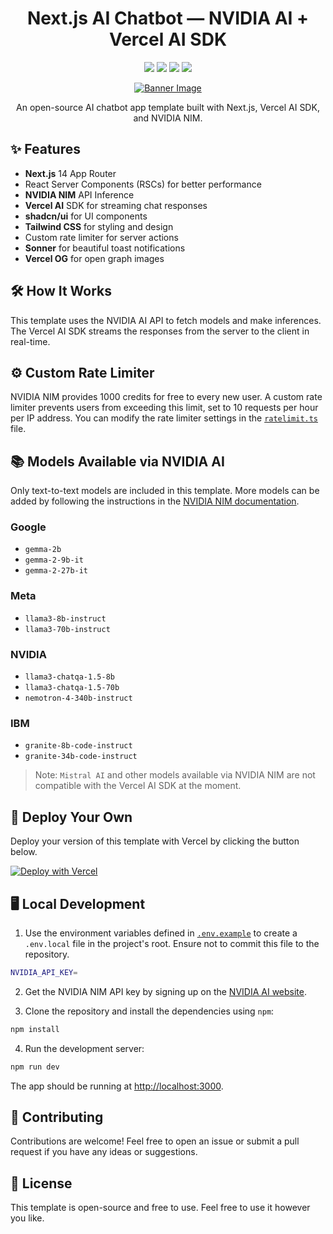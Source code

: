 
<h1 align="center">Next.js AI Chatbot — NVIDIA AI + Vercel AI SDK</h1>

<p align="center">
  <img src="https://img.shields.io/badge/Next.js-000000.svg?style=for-the-badge&logo=nextdotjs&logoColor=white">
  <img src="https://img.shields.io/badge/TypeScript-3178C6.svg?style=for-the-badge&logo=TypeScript&logoColor=white">
  <img src="https://img.shields.io/badge/NVIDIA-76B900.svg?style=for-the-badge&logo=NVIDIA&logoColor=white">
  <img src="https://img.shields.io/badge/Vercel-000000.svg?style=for-the-badge&logo=Vercel&logoColor=white">
</p>

<p align="center">
  <a href="https://nvidia-vercel.vercel.app/" target="_blank">
    <img src="https://nvidia-vercel.vercel.app/og.png" alt="Banner Image" />
  </a>
</p>

<p align="center">An open-source AI chatbot app template built with Next.js, Vercel AI SDK, and NVIDIA NIM.</p>

## ✨ Features

- **Next.js** 14 App Router
- React Server Components (RSCs) for better performance
- **NVIDIA NIM** API Inference
- **Vercel AI** SDK for streaming chat responses
- **shadcn/ui** for UI components
- **Tailwind CSS** for styling and design
- Custom rate limiter for server actions
- **Sonner** for beautiful toast notifications
- **Vercel OG** for open graph images

## 🛠️ How It Works

This template uses the NVIDIA AI API to fetch models and make inferences. The Vercel AI SDK streams the responses from the server to the client in real-time.

## ⚙️ Custom Rate Limiter

NVIDIA NIM provides 1000 credits for free to every new user. A custom rate limiter prevents users from exceeding this limit, set to 10 requests per hour per IP address. You can modify the rate limiter settings in the [`ratelimit.ts`](lib/ratelimit.ts) file.

## 📚 Models Available via NVIDIA AI

Only text-to-text models are included in this template. More models can be added by following the instructions in the [NVIDIA NIM documentation](https://build.nvidia.com/docs/nim/).

### Google

- `gemma-2b`
- `gemma-2-9b-it`
- `gemma-2-27b-it`

### Meta

- `llama3-8b-instruct`
- `llama3-70b-instruct`

### NVIDIA

- `llama3-chatqa-1.5-8b`
- `llama3-chatqa-1.5-70b`
- `nemotron-4-340b-instruct`

### IBM

- `granite-8b-code-instruct`
- `granite-34b-code-instruct`

> Note: `Mistral AI` and other models available via NVIDIA NIM are not compatible with the Vercel AI SDK at the moment.

## 🚀 Deploy Your Own

Deploy your version of this template with Vercel by clicking the button below.

[![Deploy with Vercel](https://vercel.com/button)]()

## 🖥️ Local Development

1. Use the environment variables defined in [`.env.example`](.env.example) to create a `.env.local` file in the project's root. Ensure not to commit this file to the repository.

```bash
NVIDIA_API_KEY=
```

2. Get the NVIDIA NIM API key by signing up on the [NVIDIA AI website](https://build.nvidia.com/explore/discover/).

3. Clone the repository and install the dependencies using `npm`:

```bash
npm install
```

4. Run the development server:

```bash
npm run dev
```

The app should be running at [http://localhost:3000](http://localhost:3000).

## 🤝 Contributing

Contributions are welcome! Feel free to open an issue or submit a pull request if you have any ideas or suggestions.

## 📜 License

This template is open-source and free to use. Feel free to use it however you like.
